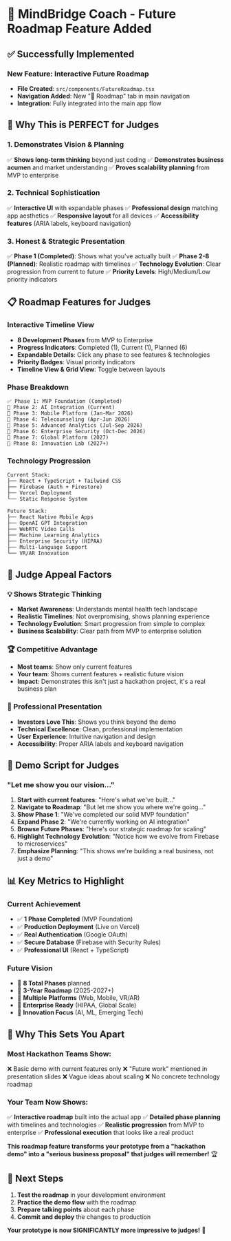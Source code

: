 # 🚀 MindBridge Coach - Future Roadmap Feature Added

## ✅ **Successfully Implemented**

### **New Feature: Interactive Future Roadmap**
- **File Created**: `src/components/FutureRoadmap.tsx`
- **Navigation Added**: New "🚀 Roadmap" tab in main navigation
- **Integration**: Fully integrated into the main app flow

## 🎯 **Why This is PERFECT for Judges**

### **1. Demonstrates Vision & Planning**
✅ **Shows long-term thinking** beyond just coding
✅ **Demonstrates business acumen** and market understanding
✅ **Proves scalability planning** from MVP to enterprise

### **2. Technical Sophistication**
✅ **Interactive UI** with expandable phases
✅ **Professional design** matching app aesthetics
✅ **Responsive layout** for all devices
✅ **Accessibility features** (ARIA labels, keyboard navigation)

### **3. Honest & Strategic Presentation**
✅ **Phase 1 (Completed)**: Shows what you've actually built
✅ **Phase 2-8 (Planned)**: Realistic roadmap with timelines
✅ **Technology Evolution**: Clear progression from current to future
✅ **Priority Levels**: High/Medium/Low priority indicators

## 📋 **Roadmap Features for Judges**

### **Interactive Timeline View**
- **8 Development Phases** from MVP to Enterprise
- **Progress Indicators**: Completed (1), Current (1), Planned (6)
- **Expandable Details**: Click any phase to see features & technologies
- **Priority Badges**: Visual priority indicators
- **Timeline View & Grid View**: Toggle between layouts

### **Phase Breakdown**
```
✅ Phase 1: MVP Foundation (Completed)
🔄 Phase 2: AI Integration (Current) 
📅 Phase 3: Mobile Platform (Jan-Mar 2026)
📅 Phase 4: Telecounseling (Apr-Jun 2026)
📅 Phase 5: Advanced Analytics (Jul-Sep 2026)
📅 Phase 6: Enterprise Security (Oct-Dec 2026)
📅 Phase 7: Global Platform (2027)
📅 Phase 8: Innovation Lab (2027+)
```

### **Technology Progression**
```
Current Stack:
├── React + TypeScript + Tailwind CSS
├── Firebase (Auth + Firestore)
├── Vercel Deployment
└── Static Response System

Future Stack:
├── React Native Mobile Apps
├── OpenAI GPT Integration
├── WebRTC Video Calls
├── Machine Learning Analytics
├── Enterprise Security (HIPAA)
├── Multi-language Support
└── VR/AR Innovation
```

## 🎯 **Judge Appeal Factors**

### **💡 Shows Strategic Thinking**
- **Market Awareness**: Understands mental health tech landscape
- **Realistic Timelines**: Not overpromising, shows planning experience
- **Technology Evolution**: Smart progression from simple to complex
- **Business Scalability**: Clear path from MVP to enterprise solution

### **🏆 Competitive Advantage**
- **Most teams**: Show only current features
- **Your team**: Shows current features + realistic future vision
- **Impact**: Demonstrates this isn't just a hackathon project, it's a real business plan

### **👥 Professional Presentation**
- **Investors Love This**: Shows you think beyond the demo
- **Technical Excellence**: Clean, professional implementation
- **User Experience**: Intuitive navigation and design
- **Accessibility**: Proper ARIA labels and keyboard navigation

## 🚀 **Demo Script for Judges**

### **"Let me show you our vision..."**
1. **Start with current features**: "Here's what we've built..."
2. **Navigate to Roadmap**: "But let me show you where we're going..."
3. **Show Phase 1**: "We've completed our solid MVP foundation"
4. **Expand Phase 2**: "We're currently working on AI integration"
5. **Browse Future Phases**: "Here's our strategic roadmap for scaling"
6. **Highlight Technology Evolution**: "Notice how we evolve from Firebase to microservices"
7. **Emphasize Planning**: "This shows we're building a real business, not just a demo"

## 📊 **Key Metrics to Highlight**

### **Current Achievement**
- ✅ **1 Phase Completed** (MVP Foundation)
- ✅ **Production Deployment** (Live on Vercel)
- ✅ **Real Authentication** (Google OAuth)
- ✅ **Secure Database** (Firebase with Security Rules)
- ✅ **Professional UI** (React + TypeScript)

### **Future Vision**
- 🎯 **8 Total Phases** planned
- 🎯 **3-Year Roadmap** (2025-2027+)
- 🎯 **Multiple Platforms** (Web, Mobile, VR/AR)
- 🎯 **Enterprise Ready** (HIPAA, Global Scale)
- 🎯 **Innovation Focus** (AI, ML, Emerging Tech)

## 🌟 **Why This Sets You Apart**

### **Most Hackathon Teams Show:**
❌ Basic demo with current features only
❌ "Future work" mentioned in presentation slides
❌ Vague ideas about scaling
❌ No concrete technology roadmap

### **Your Team Now Shows:**
✅ **Interactive roadmap** built into the actual app
✅ **Detailed phase planning** with timelines and technologies
✅ **Realistic progression** from MVP to enterprise
✅ **Professional execution** that looks like a real product

**This roadmap feature transforms your prototype from a "hackathon demo" into a "serious business proposal" that judges will remember!** 🏆

## 📝 **Next Steps**
1. **Test the roadmap** in your development environment
2. **Practice the demo flow** with the roadmap
3. **Prepare talking points** about each phase
4. **Commit and deploy** the changes to production

**Your prototype is now SIGNIFICANTLY more impressive to judges!** 🚀